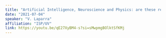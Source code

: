 ```yaml
---
title: "Artificial Intelligence, Neuroscience and Physics: are these related? Part (3/3): Debate with the audience"
date: "2021-07-04"
speaker: "V. Laparra"
affiliation: "ISP/UV"
link: https://youtu.be/qE27XyBM4-s?si=sMwpmgBOlktSfKMj
---
```

